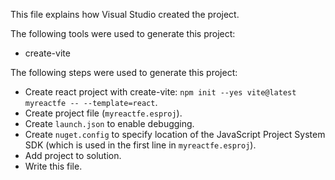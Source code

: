 This file explains how Visual Studio created the project.

The following tools were used to generate this project:
- create-vite

The following steps were used to generate this project:
- Create react project with create-vite: `npm init --yes vite@latest myreactfe -- --template=react`.
- Create project file (`myreactfe.esproj`).
- Create `launch.json` to enable debugging.
- Create `nuget.config` to specify location of the JavaScript Project System SDK (which is used in the first line in `myreactfe.esproj`).
- Add project to solution.
- Write this file.
